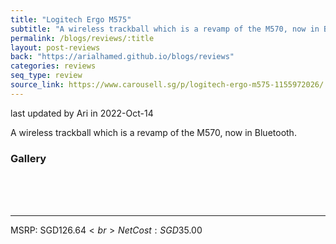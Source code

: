 ```yaml
---
title: "Logitech Ergo M575"
subtitle: "A wireless trackball which is a revamp of the M570, now in Bluetooth."
permalink: /blogs/reviews/:title
layout: post-reviews
back: "https://arialhamed.github.io/blogs/reviews"
categories: reviews
seq_type: review
source_link: https://www.carousell.sg/p/logitech-ergo-m575-1155972026/
---
```


<span class="timestamp">last updated by Ari in 2022-Oct-14</span>

A wireless trackball which is a revamp of the M570, now in Bluetooth. 

### Gallery

<br><br><br><hr>
MSRP: SGD$126.64<br>
Net Cost: SGD$35.00